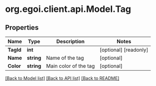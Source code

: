 
# org.egoi.client.api.Model.Tag

## Properties

Name | Type | Description | Notes
------------ | ------------- | ------------- | -------------
**TagId** | **int** |  | [optional] [readonly] 
**Name** | **string** | Name of the tag | [optional] 
**Color** | **string** | Main color of the tag | [optional] 

[[Back to Model list]](../README.md#documentation-for-models)
[[Back to API list]](../README.md#documentation-for-api-endpoints)
[[Back to README]](../README.md)

